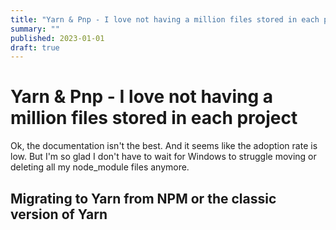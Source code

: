 ```yaml
---
title: "Yarn & Pnp - I love not having a million files stored in each project"
summary: ""
published: 2023-01-01
draft: true
---
```


# Yarn & Pnp - I love not having a million files stored in each project

Ok, the documentation isn't the best.
And it seems like the adoption rate is low.
But I'm so glad I don't have to wait for Windows to struggle moving or deleting all my node_module files anymore.

## Migrating to Yarn from NPM or the classic version of Yarn
